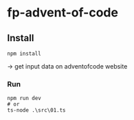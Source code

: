 # fp-advent-of-code

## Install

```
npm install
```

-> get input data on adventofcode website

### Run

```
npm run dev
# or
ts-node .\src\01.ts
```
